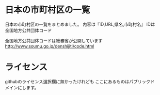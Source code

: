 # 日本の市町村区の一覧
日本の市町村区の一覧をまとめました。
内容は『ID,URL,県名,市町村名』
IDは全国地方公共団体コード

全国地方公共団体コードは総務省が公開しています
http://www.soumu.go.jp/denshijiti/code.html


# ライセンス
githubのライセンス選択欄に無かったけれども
ここにあるものはパブリックドメインにします。
